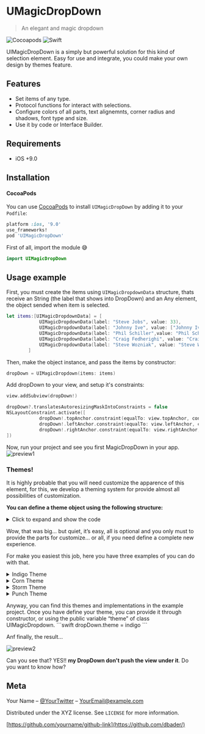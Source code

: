 # UMagicDropDown
> An elegant and magic dropdown

![Cocoapods](https://img.shields.io/badge/CocoaPods-Ready-green) ![Swift](https://img.shields.io/badge/Swift-5.0-orange)

UIMagicDropDown is a simply but powerful solution for this kind of selection element. Easy for use and integrate, you could make your own design by themes feature.

<!-- ![](header.png) -->

## Features

- Set items of any type.
- Protocol functions for interact with selections.
- Configure colors of all parts, text alignemnts, corner radius and shadows, font type and size.
- Use it by code or Interface Builder.

## Requirements

- iOS +9.0

## Installation

#### CocoaPods
You can use [CocoaPods](http://cocoapods.org/) to install `UIMagicDropDown` by adding it to your `Podfile`:

```ruby
platform :ios, '9.0'
use_frameworks!
pod 'UIMagicDropDown'
```

First of all, import the module 😅

``` swift
import UIMagicDropDown
```


## Usage example

First, you must create the items using `UIMagicDropdownData` structure, thats receive an String (the label that shows into DropDown) and an Any element, the object sended when item is selected.
```swift
let items:[UIMagicDropdownData] = [
            UIMagicDropdownData(label: "Steve Jobs", value: 33),
            UIMagicDropdownData(label: "Johnny Ive", value: ["Johnny Ive": 44]),
            UIMagicDropdownData(label: "Phil Schiller",value: "Phil Schiller"),
            UIMagicDropdownData(label: "Craig Fedherighi", value: "Craig Fedherighi"),
            UIMagicDropdownData(label: "Steve Wozniak", value: "Steve Wozniak"),
        ]
```
Then, make the object instance, and pass the items by constructor:

```swift
dropDown = UIMagicDropdown(items: items)
```
Add dropDown to your view, and setup it's constraints:
```swift
view.addSubview(dropDown!)

dropDown?.translatesAutoresizingMaskIntoConstraints = false
NSLayoutConstraint.activate([
            dropDown!.topAnchor.constraint(equalTo: view.topAnchor, constant: 100.0),
            dropDown!.leftAnchor.constraint(equalTo: view.leftAnchor, constant: 80.0),
            dropDown!.rightAnchor.constraint(equalTo: view.rightAnchor, constant: -80.0)
])           
```
Now, run your project and see you first MagicDropDown in your app.
![preview1](https://github.com/CodeNationDev/UIMagicDropDown/blob/develop/Preview1.gif)

### Themes!
It is highly probable that you will need customize the apparence of this element, for this, we develop a theming system for provide almost all possibilities of customization.

**You can define a theme object using the following structure:**

<details><summary>Click to expand and show the code</summary>
<p>

```swift
public struct MagicDropDownConfig {
    public var colors: Colors?
    public var images: Images?
    public var fonts: Fonts?
    public var layers: Layers?
    public var shadow: Shadow?
    public var texts: Texts?
    //MARK: - Colors
    public struct Colors{
        public var dropDownBoxBackgroundColor: UIColor?
        public var dropDownTableBackgroundColor: UIColor?
        public var borderColor: UIColor?
        public var tableBorderColor: UIColor?
        public var hintTextColor: UIColor?
        public var itemSelectedColor: UIColor?
        public var itemUnselectedColor: UIColor?
        public var itemSelectedTextColor: UIColor?
        public var itemUnselectedTextColor: UIColor?
        public var separatorTintColor: UIColor?
        public var accessoryTintColor: UIColor?

        public init(){}
    }
    public struct Images {
        //MARK: - Images
        public var accessoryImageView: UIImageView?

        public init(){}
    }
    public struct Fonts {
        //MARK: - Fonts
        public var hintFont: UIFont?
        public var itemFont: UIFont?

        public init(){}
    }
    //MARK: - Layers
    public struct Layers {
        public var boxCornerRadius: CGFloat?
        public var tableCornerRadius: CGFloat?
        public init(){}
    }

    public struct Shadow {
        public var shadowOpacity: Float?
        public var shadowOffset: CGSize?
        public var shadowRadius: CGFloat?
        public var shadowColor: UIColor?
        public init() {}
    }

    public struct Texts {
        public var boxTextAlignment:NSTextAlignment?
        public var tableTextAlignmrnt:NSTextAlignment?
        public init(){}
    }

    public init(){}
}
```
</p>
</details>

Wow, that was big... but quiet, it’s easy, all is optional and you only must to provide the parts for customize… or all, if you need define a complete new experience. 

For make you easiest this job, here you have three examples of you can do with that.

<details><summary>Indigo Theme</summary>
<p>

```swift
var indigo: MagicDropDownConfig? = {
        var theme = MagicDropDownConfig()
        let colors:MagicDropDownConfig.Colors = {
            var colors = MagicDropDownConfig.Colors()
            colors.accessoryTintColor = UIColor(named: "Lochmara")
            colors.borderColor = UIColor(named: "Lochmara")
            colors.hintTextColor = UIColor(named: "Lochmara")
            colors.dropDownBoxBackgroundColor = UIColor(named: "BlueWood")
            colors.separatorTintColor = UIColor(named: "Lochmara")
            colors.itemSelectedColor = UIColor(named: "Lochmara")
            colors.itemUnselectedColor = UIColor(named: "BlueWood")
            colors.itemSelectedTextColor = UIColor(named: "Bluewood")
            colors.itemUnselectedTextColor = UIColor(named: "Lochmara")
            colors.tableBorderColor = UIColor(named: "Lochmara")
            return colors
        }()
        let fonts:MagicDropDownConfig.Fonts = {
            var fonts = MagicDropDownConfig.Fonts()
            fonts.itemFont = .systemFont(ofSize: 17)
            fonts.hintFont = .systemFont(ofSize: 17)
            return fonts
        }()
        let layers:MagicDropDownConfig.Layers =  {
            var layers = MagicDropDownConfig.Layers()
            layers.boxCornerRadius = 5.0
            layers.tableCornerRadius = 5.0
            return layers
        }()

        let texts:MagicDropDownConfig.Texts = {
            var texts = MagicDropDownConfig.Texts()
            texts.boxTextAlignment = .center
            texts.tableTextAlignmrnt = .center
            return texts
        }()

        theme.colors = colors
        theme.fonts = fonts
        theme.layers = layers
        theme.texts = texts
        return theme
    }()

```

</p>
</details>


<details><summary>Corn Theme</summary>
<p>

```swift
var corn: MagicDropDownConfig? = {
        var theme = MagicDropDownConfig()
        let colors:MagicDropDownConfig.Colors = {
            var colors = MagicDropDownConfig.Colors()
            colors.accessoryTintColor = UIColor(named: "Corn")
            colors.borderColor = UIColor(named: "Corn")
            colors.hintTextColor = UIColor(named: "Corn")
            colors.dropDownBoxBackgroundColor = UIColor(named: "CornTint05")
            colors.separatorTintColor = UIColor(named: "Corn")
            colors.itemSelectedColor = UIColor(named: "Corn")
            colors.itemUnselectedColor = UIColor(named: "CornTint05")
            colors.itemSelectedTextColor = UIColor(named: "CornTint05")
            colors.itemUnselectedTextColor = UIColor(named: "Corn")
            colors.tableBorderColor = UIColor(named: "Corn")
            return colors
        }()
        let fonts:MagicDropDownConfig.Fonts = {
            var fonts = MagicDropDownConfig.Fonts()
            fonts.itemFont = .systemFont(ofSize: 17)
            fonts.hintFont = .systemFont(ofSize: 17)
            return fonts
        }()
        let layers:MagicDropDownConfig.Layers =  {
            var layers = MagicDropDownConfig.Layers()
            layers.boxCornerRadius = 8.0
            layers.tableCornerRadius = 8.0
            return layers
        }()

        theme.colors = colors
        theme.fonts = fonts
        theme.layers = layers
        return theme
    }()
```

</p>
</details>

<details><summary>Storm Theme</summary>
<p>

```swift
var storm: MagicDropDownConfig? = {
           var theme = MagicDropDownConfig()
           let colors:MagicDropDownConfig.Colors = {
               var colors = MagicDropDownConfig.Colors()
            colors.accessoryTintColor = .darkGray
               colors.borderColor = .darkGray
               colors.hintTextColor = .darkGray
               colors.dropDownBoxBackgroundColor = .systemGray5
               colors.separatorTintColor = .darkGray
               colors.itemSelectedColor = .darkGray
               colors.itemUnselectedColor = .systemGray5
            colors.itemSelectedTextColor = .systemGray5
               colors.itemUnselectedTextColor = .darkGray
               colors.tableBorderColor = .darkGray
               return colors
           }()
           let fonts:MagicDropDownConfig.Fonts = {
               var fonts = MagicDropDownConfig.Fonts()
               fonts.itemFont = .systemFont(ofSize: 17)
               fonts.hintFont = .systemFont(ofSize: 17)
               return fonts
           }()
           let layers:MagicDropDownConfig.Layers =  {
               var layers = MagicDropDownConfig.Layers()
               layers.boxCornerRadius = 24.5
               layers.tableCornerRadius = 24.5
               return layers
           }()
           let shadow:MagicDropDownConfig.Shadow = {
               var shadow = MagicDropDownConfig.Shadow()
               shadow.shadowColor = UIColor.lightGray
               shadow.shadowOffset = .zero
               shadow.shadowOpacity = 0.5
               shadow.shadowRadius = 7.0
               return shadow
           }()

           theme.colors = colors
           theme.fonts = fonts
           theme.layers = layers
           theme.shadow = shadow
           return theme
       }()
```

</p>
</details>

<details><summary>Punch Theme</summary>
<p>

```swift

 var punch: MagicDropDownConfig? = {
        var theme = MagicDropDownConfig()
        let colors:MagicDropDownConfig.Colors = {
            var colors = MagicDropDownConfig.Colors()
            colors.accessoryTintColor = UIColor(named: "Punch")
            colors.borderColor = UIColor(named: "Punch")
            colors.hintTextColor = UIColor(named: "Punch")
            colors.dropDownBoxBackgroundColor = UIColor(named: "PunchTint05")
            colors.separatorTintColor = UIColor(named: "Punch")
            colors.itemSelectedColor = UIColor(named: "Punch")
            colors.itemUnselectedColor = UIColor(named: "PunchTint05")
            colors.itemSelectedTextColor = UIColor(named: "PunchTint05")
            colors.itemUnselectedTextColor = UIColor(named: "Punch")
            colors.tableBorderColor = UIColor(named: "Punch")
            return colors
        }()
        let fonts:MagicDropDownConfig.Fonts = {
            var fonts = MagicDropDownConfig.Fonts()
            fonts.itemFont = .systemFont(ofSize: 17)
            fonts.hintFont = .systemFont(ofSize: 17)
            return fonts
        }()
        let layers:MagicDropDownConfig.Layers =  {
            var layers = MagicDropDownConfig.Layers()
            layers.boxCornerRadius = 12.0
            layers.tableCornerRadius = 12.0
            return layers
        }()
        let shadow:MagicDropDownConfig.Shadow = {
            var shadow = MagicDropDownConfig.Shadow()
            shadow.shadowColor = UIColor.lightGray
            shadow.shadowOffset = .zero
            shadow.shadowOpacity = 0.5
            shadow.shadowRadius = 7.0
            return shadow
        }()

        theme.colors = colors
        theme.fonts = fonts
        theme.layers = layers
        theme.shadow = shadow
        return theme
    }()
```

</p>
</details>
 
 <p>
 <p>
 Anyway, you can find this themes and implementations in the example project. Once you have define your theme, you can provide it through constructor, or using the public variable “theme” of class UIMagicDropdown.
```swift
dropDown.theme = indigo
```

Anf finally, the result...
<p>

![preview2](https://github.com/CodeNationDev/UIMagicDropDown/blob/develop/Preview2.gif?raw=true)

Can you see that? YES!! **my DropDown don't push the view under it**. Do you want to know how?



## Meta

Your Name – [@YourTwitter](https://twitter.com/dbader_org) – YourEmail@example.com

Distributed under the XYZ license. See ``LICENSE`` for more information.

[https://github.com/yourname/github-link](https://github.com/dbader/)
